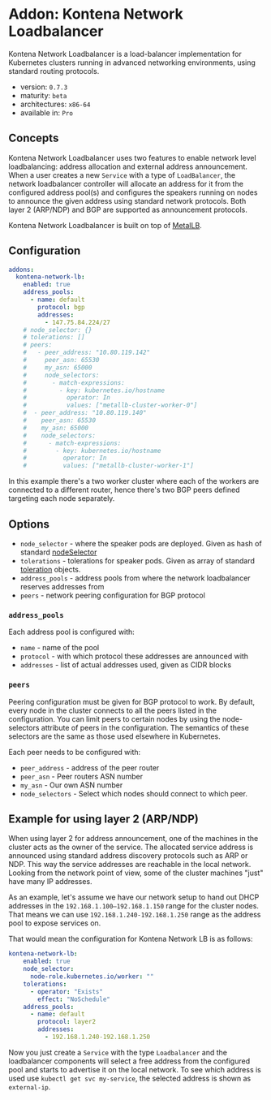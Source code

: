 # Addon: Kontena Network Loadbalancer

Kontena Network Loadbalancer is a load-balancer implementation for Kubernetes clusters running in advanced networking environments, using standard routing protocols.

- version: `0.7.3`
- maturity: `beta`
- architectures: `x86-64`
- available in: `Pro`

## Concepts

Kontena Network Loadbalancer uses two features to enable network level loadbalancing: address allocation and external address announcement. When a user creates a new `Service` with a type of `LoadBalancer`, the network loadbalancer controller will allocate an address for it from the configured address pool(s) and configures the speakers running on nodes to announce the given address using standard network protocols. Both layer 2 (ARP/NDP) and BGP are supported as announcement protocols.

Kontena Network Loadbalancer is built on top of [MetalLB](https://metallb.universe.tf/).

## Configuration

```yaml
addons:
  kontena-network-lb:
    enabled: true
    address_pools:
      - name: default
        protocol: bgp
        addresses:
          - 147.75.84.224/27
    # node_selector: {}
    # tolerations: []
    # peers:
    #   - peer_address: "10.80.119.142"
    #     peer_asn: 65530
    #     my_asn: 65000
    #     node_selectors:
    #       - match-expressions:
    #         - key: kubernetes.io/hostname
    #           operator: In
    #           values: ["metallb-cluster-worker-0"]
    #  - peer_address: "10.80.119.140"
    #    peer_asn: 65530
    #    my_asn: 65000
    #    node_selectors:
    #      - match-expressions:
    #        - key: kubernetes.io/hostname
    #          operator: In
    #          values: ["metallb-cluster-worker-1"]
```

In this example there's a two worker cluster where each of the workers are connected to a different router, hence there's two BGP peers defined targeting each node separately.

## Options

* `node_selector` - where the speaker pods are deployed. Given as hash of standard [nodeSelector](https://kubernetes.io/docs/concepts/configuration/assign-pod-node/#nodeselector)
* `tolerations` - tolerations for speaker pods. Given as array of standard [toleration](https://kubernetes.io/docs/concepts/configuration/taint-and-toleration/) objects.
* `address_pools` - address pools from where the network loadbalancer reserves addresses from
* `peers` - network peering configuration for BGP protocol

### `address_pools`

Each address pool is configured with:
* `name` - name of the pool
* `protocol` - with which protocol these addresses are announced with
* `addresses` - list of actual addresses used, given as CIDR blocks

### `peers`

Peering configuration must be given for BGP protocol to work. By default, every node in the cluster connects to all the peers listed in the configuration. You can limit peers to certain nodes by using the node-selectors attribute of peers in the configuration. The semantics of these selectors are the same as those used elsewhere in Kubernetes.

Each peer needs to be configured with:
* `peer_address` - address of the peer router
* `peer_asn` - Peer routers ASN number
* `my_asn` - Our own ASN number
* `node_selectors` - Select which nodes should connect to which peer.


## Example for using layer 2 (ARP/NDP)

When using layer 2 for address announcement, one of the machines in the cluster acts as the owner of the service. The allocated service address is announced using standard address discovery protocols such as ARP or NDP. This way the service addresses are reachable in the local network. Looking from the network point of view, some of the cluster machines "just" have many IP addresses.

As an example, let's assume we have our network setup to hand out DHCP addresses in the `192.168.1.100—192.168.1.150` range for the cluster nodes. That means we can use `192.168.1.240-192.168.1.250` range as the address pool to expose services on.

That would mean the configuration for Kontena Network LB is as follows:

```yaml
kontena-network-lb:
    enabled: true
    node_selector:
      node-role.kubernetes.io/worker: ""
    tolerations:
      - operator: "Exists"
        effect: "NoSchedule"
    address_pools:
      - name: default
        protocol: layer2
        addresses:
          - 192.168.1.240-192.168.1.250
```

Now you just create a `Service` with the type `Loadbalancer` and the loadbalancer components will select a free address from the configured pool and starts to advertise it on the local network. To see which address is used use `kubectl get svc my-service`, the selected address is shown as `external-ip`.
